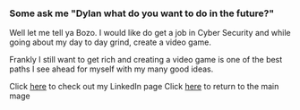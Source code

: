 ### Some ask me "Dylan what do you want to do in the future?"
Well let me tell ya Bozo. I would like do get a job in Cyber Security and while going about my day to day grind, create a video game.

Frankly I still want to get rich and creating a video game is one of the best paths I see ahead for myself with my many good ideas.

Click [here](https://www.linkedin.com/in/dylancolbymay/) to check out my LinkedIn page
Click [here](README.md) to return to the main mage